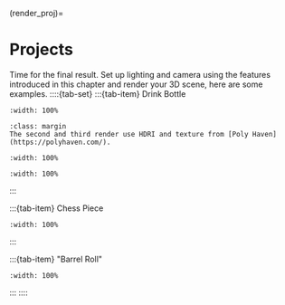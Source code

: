 (render_proj)=

# Projects
Time for the final result. Set up lighting and camera using the features introduced in this chapter and render your 3D scene, here are some examples.
::::{tab-set}
:::{tab-item} Drink Bottle
```{figure} ../../assets/render/project_wb_render_3pl.png
:width: 100%
```
```{tip} 
:class: margin
The second and third render use HDRI and texture from [Poly Haven](https://polyhaven.com/).
```
```{figure} ../../assets/render/project_wb_render_hdri.png
:width: 100%
```
```{figure} ../../assets/render/project_wb_render_sky.png
:width: 100%
```

:::

:::{tab-item} Chess Piece
```{figure} ../../assets/render/project_pawn_render_spot.png
:width: 100%
```

:::

:::{tab-item} "Barrel Roll"

```{figure} ../../assets/render/project_br_render.gif
:width: 100%
```

:::
::::
